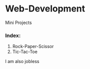 # Web-Development
Mini Projects

### Index:
1. Rock-Paper-Scissor
2. Tic-Tac-Toe

I am also jobless
